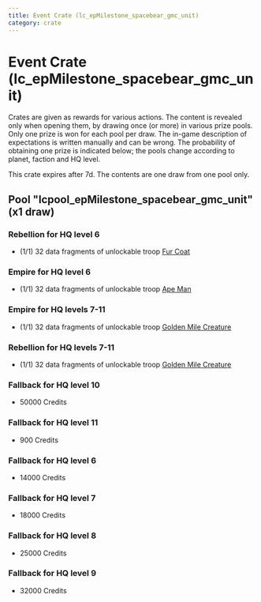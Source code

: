 ```yaml
---
title: Event Crate (lc_epMilestone_spacebear_gmc_unit)
category: crate
---
```


# Event Crate (lc_epMilestone_spacebear_gmc_unit)

Crates are given as rewards for various actions. The content is revealed only when opening them, by drawing once (or more) in various prize pools. Only one prize is won for each pool per draw. The in-game description of expectations is written manually and can be wrong. The probability of obtaining one prize is indicated below; the pools change according to planet, faction and HQ level.

This crate expires after 7d. The contents are one draw from one pool only.

## Pool "lcpool_epMilestone_spacebear_gmc_unit" (x1 draw)

### Rebellion for HQ level 6

  * (1/1) 32 data fragments of unlockable troop [Fur Coat](FurCoat)

### Empire for HQ level 6

  * (1/1) 32 data fragments of unlockable troop [Ape Man](ApeMan)

### Empire for HQ levels 7-11

  * (1/1) 32 data fragments of unlockable troop [Golden Mile Creature](EmpireGoldenMileCreature)

### Rebellion for HQ levels 7-11

  * (1/1) 32 data fragments of unlockable troop [Golden Mile Creature](RebelGoldenMileCreature)

### Fallback for HQ level 10

  * 50000 Credits

### Fallback for HQ level 11

  * 900 Credits

### Fallback for HQ level 6

  * 14000 Credits

### Fallback for HQ level 7

  * 18000 Credits

### Fallback for HQ level 8

  * 25000 Credits

### Fallback for HQ level 9

  * 32000 Credits